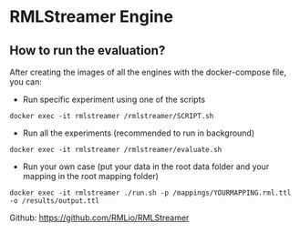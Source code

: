 
# RMLStreamer Engine


## How to run the evaluation?
After creating the images of all the engines with the docker-compose file, you can:

- Run specific experiment using one of the scripts
```
docker exec -it rmlstreamer /rmlstreamer/SCRIPT.sh
```
- Run all the experiments (recommended to run in background)
```
docker exec -it rmlstreamer /rmlstreamer/evaluate.sh
```
- Run your own case (put your data in the root data folder and your mapping in the root mapping folder)
```
docker exec -it rmlstreamer ./run.sh -p /mappings/YOURMAPPING.rml.ttl -o /results/output.ttl
```



Github: https://github.com/RMLio/RMLStreamer

